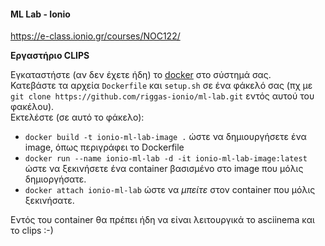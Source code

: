 #### ML Lab - Ionio

https://e-class.ionio.gr/courses/NOC122/


**Εργαστήριο CLIPS**

Εγκαταστήστε (αν δεν έχετε ήδη) το [docker](https://www.docker.com/) στο σύστημά σας.  
Κατεβάστε τα αρχεία `Dockerfile` και `setup.sh` σε ένα φάκελό σας (πχ με `git clone https://github.com/riggas-ionio/ml-lab.git` εντός αυτού του φακέλου).  
Εκτελέστε (σε αυτό το φάκελο):
* `docker build -t ionio-ml-lab-image .` ώστε να δημιουργήσετε ένα image, όπως περιγράφει το Dockerfile
* `docker run --name ionio-ml-lab -d -it ionio-ml-lab-image:latest` ώστε να ξεκινήσετε ένα container βασισμένο στο image που μόλις δημιοργήσατε.
* `docker attach ionio-ml-lab` ώστε να _μπείτε_ στον container που μόλις ξεκινήσατε.

Εντός του container θα πρέπει ήδη να είναι λειτουργικά το asciinema και το clips :-)
